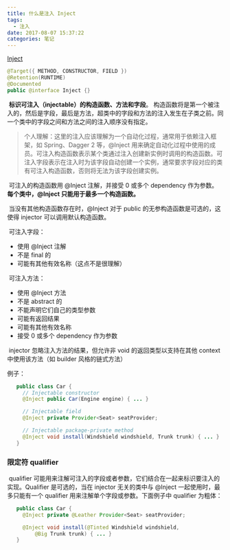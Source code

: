 ```yaml
---
title: 什么是注入 Inject
tags:
  - 注入
date: 2017-08-07 15:37:22
categories: 笔记
---
```


[Inject](http://docs.oracle.com/javaee/7/api/javax/inject/Inject.html)

```java
@Target({ METHOD, CONSTRUCTOR, FIELD })
@Retention(RUNTIME)
@Documented
public @interface Inject {}
```

​	**标识可注入（injectable）的构造函数、方法和字段**。 构造函数将是第一个被注入的，然后是字段，最后是方法，超类中的字段和方法的注入发生在子类之前。同一个类中的字段之间和方法之间的注入顺序没有指定。

> 个人理解：这里的注入应该理解为一个自动化过程，通常用于依赖注入框架，如 Spring、Dagger 2 等，@Inject 用来确定自动化过程中使用的成员。可注入构造函数表示某个类通过注入创建新实例时调用的构造函数。可注入字段表示在注入时为该字段自动创建一个实例，通常要求字段对应的类有可注入构造函数，否则将无法为该字段创建实例。

​	可注入的构造函数用 @Inject 注解，并接受 0 或多个 dependency 作为参数。**每个类中，@Inject 只能用于最多一个构造函数。**

​	当没有其他构造函数存在时，@Inject 对于 public 的无参构造函数是可选的，这使得 injector 可以调用默认构造函数。

​	可注入字段：

+ 使用 @Inject 注解
+ 不是 final 的
+ 可能有其他有效名称（这点不是很理解）



​	可注入方法：

+ 使用 @Inject 方法
+ 不是 abstract 的
+ 不能声明它们自己的类型参数
+ 可能有返回结果
+ 可能有其他有效名称
+ 接受 0 或多个 dependency 作为参数



​	injector 忽略注入方法的结果，但允许非 void 的返回类型以支持在其他 context 中使用该方法（如 builder 风格的链式方法）



例子：

```java
   public class Car {
     // Injectable constructor
     @Inject public Car(Engine engine) { ... }

     // Injectable field
     @Inject private Provider<Seat> seatProvider;

     // Injectable package-private method
     @Inject void install(Windshield windshield, Trunk trunk) { ... }
   }
```



### 限定符 qualifier

​	qualifier 可能用来注解可注入的字段或者参数，它们结合在一起来标识要注入的实现。Qualifier 是可选的，当在 injector 无关的类中与 @Inject 一起使用时，最多只能有一个 qualifier 用来注解单个字段或参数。下面例子中 qualifier 为粗体：

```java
   public class Car {
     @Inject private @Leather Provider<Seat> seatProvider;

     @Inject void install(@Tinted Windshield windshield,
         @Big Trunk trunk) { ... }
   }	
```



